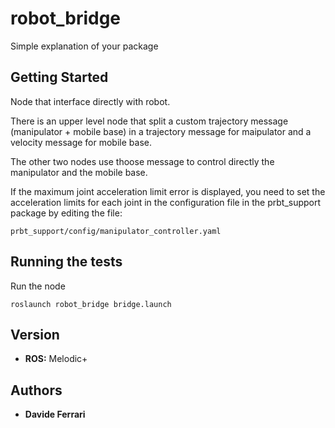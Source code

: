 # robot_bridge

Simple explanation of your package

## Getting Started

Node that interface directly with robot.

There is an upper level node that split a custom trajectory message (manipulator + mobile base) in a trajectory message for maipulator and a velocity message for mobile base.

The other two nodes use thoose message to control directly the manipulator and the mobile base.

If the maximum joint acceleration limit error is displayed, you need to set the acceleration limits for each joint in the configuration file in the prbt_support package by editing the file:

```prbt_support/config/manipulator_controller.yaml```

## Running the tests

Run the node

```roslaunch robot_bridge bridge.launch```

## Version

* **ROS:** Melodic+

## Authors

* **Davide Ferrari**
